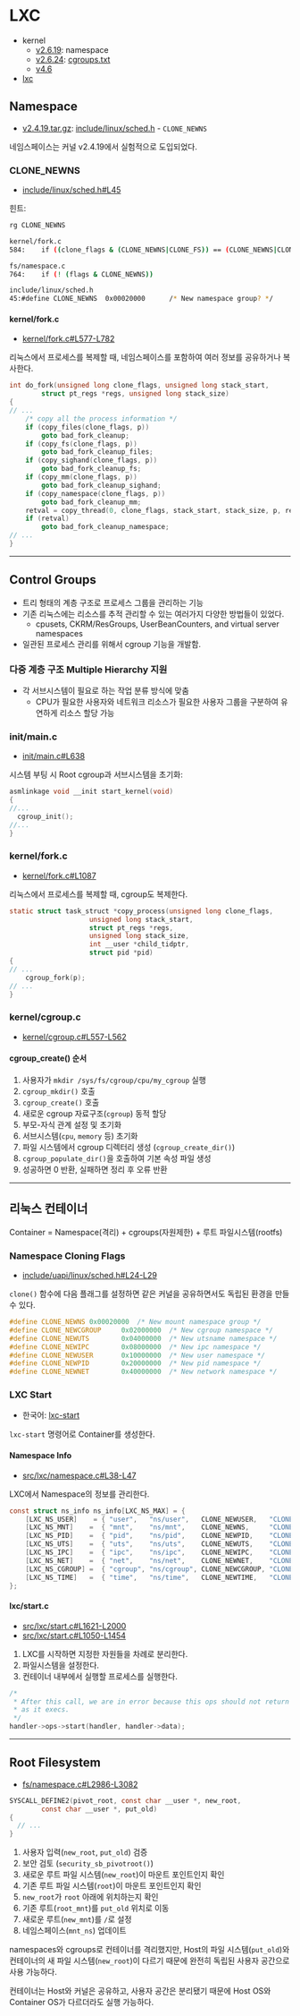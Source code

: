 # LXC

- kernel
  - [v2.6.19](https://github.com/torvalds/linux/tree/v2.6.19): namespace
  - [v2.6.24](https://github.com/torvalds/linux/tree/v2.6.24): [cgroups.txt](https://github.com/torvalds/linux/blob/v2.6.24/Documentation/cgroups.txt)
  - [v4.6](https://github.com/torvalds/linux/tree/v4.6)
- [lxc](https://github.com/lxc/lxc)

## Namespace

- [v2.4.19.tar.gz](https://www.kernel.org/pub/linux/kernel/v2.4/linux-2.4.19.tar.gz): [include/linux/sched.h](https://elixir.bootlin.com/linux/2.4.19/source/include/linux/sched.h#L45) - `CLONE_NEWNS`

네임스페이스는 커널 v2.4.19에서 실험적으로 도입되었다.

### CLONE_NEWNS

- [include/linux/sched.h#L45](https://elixir.bootlin.com/linux/2.4.19/source/include/linux/sched.h#L45)

힌트:

```bash
rg CLONE_NEWNS

kernel/fork.c
584:    if ((clone_flags & (CLONE_NEWNS|CLONE_FS)) == (CLONE_NEWNS|CLONE_FS))

fs/namespace.c
764:    if (! (flags & CLONE_NEWNS))

include/linux/sched.h
45:#define CLONE_NEWNS  0x00020000      /* New namespace group? */
```

#### kernel/fork.c

- [kernel/fork.c#L577-L782](https://elixir.bootlin.com/linux/2.4.19/source/kernel/fork.c#L577-L782)

리눅스에서 프로세스를 복제할 때, 네임스페이스를 포함하여 여러 정보를 공유하거나 복사한다.

```c
int do_fork(unsigned long clone_flags, unsigned long stack_start,
	    struct pt_regs *regs, unsigned long stack_size)
{
// ...
	/* copy all the process information */
	if (copy_files(clone_flags, p))
		goto bad_fork_cleanup;
	if (copy_fs(clone_flags, p))
		goto bad_fork_cleanup_files;
	if (copy_sighand(clone_flags, p))
		goto bad_fork_cleanup_fs;
	if (copy_mm(clone_flags, p))
		goto bad_fork_cleanup_sighand;
	if (copy_namespace(clone_flags, p))
		goto bad_fork_cleanup_mm;
	retval = copy_thread(0, clone_flags, stack_start, stack_size, p, regs);
	if (retval)
		goto bad_fork_cleanup_namespace;
// ...
}
```

---

## Control Groups

- 트리 형태의 계층 구조로 프로세스 그룹을 관리하는 기능
- 기존 리눅스에는 리소스를 추적 관리할 수 있는 여러가지 다양한 방법들이 있었다.
  - cpusets, CKRM/ResGroups, UserBeanCounters, and virtual server
namespaces
- 일관된 프로세스 관리를 위해서 cgroup 기능을 개발함.

### 다중 계층 구조 Multiple Hierarchy 지원

- 각 서브시스템이 필요로 하는 작업 분류 방식에 맞춤
  - CPU가 필요한 사용자와 네트워크 리소스가 필요한 사용자 그룹을 구분하여 유연하게 리소스 할당 가능

### init/main.c

- [init/main.c#L638](https://github.com/torvalds/linux/blob/49914084e797530d9baaf51df9eda77babc98fa8/init/main.c#L638)

시스템 부팅 시 Root cgroup과 서브시스템을 초기화:

```c
asmlinkage void __init start_kernel(void)
{
//...
  cgroup_init();
//...
}
```

### kernel/fork.c

- [kernel/fork.c#L1087](https://github.com/torvalds/linux/blob/49914084e797530d9baaf51df9eda77babc98fa8/kernel/fork.c#L1087)

리눅스에서 프로세스를 복제할 때, cgroup도 복제한다.

```c
static struct task_struct *copy_process(unsigned long clone_flags,
					unsigned long stack_start,
					struct pt_regs *regs,
					unsigned long stack_size,
					int __user *child_tidptr,
					struct pid *pid)
{
// ...
	cgroup_fork(p);
// ...
}
```

### kernel/cgroup.c

- [kernel/cgroup.c#L557-L562](https://github.com/torvalds/linux/blob/49914084e797530d9baaf51df9eda77babc98fa8/kernel/cgroup.c#L557-L562)

#### **cgroup_create()** 순서

1. 사용자가 `mkdir /sys/fs/cgroup/cpu/my_cgroup` 실행
2. `cgroup_mkdir()` 호출
3. `cgroup_create()` 호출
4. 새로운 cgroup 자료구조(`cgroup`) 동적 할당
5. 부모-자식 관계 설정 및 초기화
6. 서브시스템(`cpu`, `memory` 등) 초기화
7. 파일 시스템에서 cgroup 디렉터리 생성 (`cgroup_create_dir()`)
8. `cgroup_populate_dir()`을 호출하여 기본 속성 파일 생성
9. 성공하면 0 반환, 실패하면 정리 후 오류 반환

---

## 리눅스 컨테이너

Container = Namespace(격리) + cgroups(자원제한) + 루트 파일시스템(rootfs)

### Namespace Cloning Flags

- [include/uapi/linux/sched.h#L24-L29](https://github.com/torvalds/linux/blob/2dcd0af568b0cf583645c8a317dd12e344b1c72a/include/uapi/linux/sched.h#L24-L29)

`clone()` 함수에 다음 플래그를 설정하면 같은 커널을 공유하면서도 독립된 환경을 만들 수 있다.

```c
#define CLONE_NEWNS	0x00020000	/* New mount namespace group */
#define CLONE_NEWCGROUP		0x02000000	/* New cgroup namespace */
#define CLONE_NEWUTS		0x04000000	/* New utsname namespace */
#define CLONE_NEWIPC		0x08000000	/* New ipc namespace */
#define CLONE_NEWUSER		0x10000000	/* New user namespace */
#define CLONE_NEWPID		0x20000000	/* New pid namespace */
#define CLONE_NEWNET		0x40000000	/* New network namespace */
```

### LXC Start

- 한국어: [lxc-start](https://manpages.debian.org/unstable/lxc/lxc-start.1.ko.html)

`lxc-start` 명령어로 Container를 생성한다.

#### Namespace Info

- [src/lxc/namespace.c#L38-L47](https://github.com/lxc/lxc/blob/fc77e20953b87bc1a3f2f07a079647bec990da57/src/lxc/namespace.c#L38-L47)

LXC에서 Namespace의 정보를 관리한다.

```c
const struct ns_info ns_info[LXC_NS_MAX] = {
	[LXC_NS_USER]    = { "user",   "ns/user",   CLONE_NEWUSER,   "CLONE_NEWUSER",   "LXC_USER_NS"    },
	[LXC_NS_MNT]    =  { "mnt",    "ns/mnt",    CLONE_NEWNS,     "CLONE_NEWNS",     "LXC_MNT_NS"     },
	[LXC_NS_PID]    =  { "pid",    "ns/pid",    CLONE_NEWPID,    "CLONE_NEWPID",    "LXC_PID_NS"     },
	[LXC_NS_UTS]    =  { "uts",    "ns/uts",    CLONE_NEWUTS,    "CLONE_NEWUTS",    "LXC_UTS_NS"     },
	[LXC_NS_IPC]    =  { "ipc",    "ns/ipc",    CLONE_NEWIPC,    "CLONE_NEWIPC",    "LXC_IPC_NS"     },
	[LXC_NS_NET]    =  { "net",    "ns/net",    CLONE_NEWNET,    "CLONE_NEWNET",    "LXC_NET_NS"     },
	[LXC_NS_CGROUP] =  { "cgroup", "ns/cgroup", CLONE_NEWCGROUP, "CLONE_NEWCGROUP", "LXC_CGROUP_NS"  },
	[LXC_NS_TIME]	=  { "time",   "ns/time",   CLONE_NEWTIME,   "CLONE_NEWTIME",   "LXC_TIME_NS"    },
};
```

#### lxc/start.c

- [src/lxc/start.c#L1621-L2000](https://github.com/lxc/lxc/blob/fc77e20953b87bc1a3f2f07a079647bec990da57/src/lxc/start.c#L1621-L2000)
- [src/lxc/start.c#L1050-L1454](https://github.com/lxc/lxc/blob/fc77e20953b87bc1a3f2f07a079647bec990da57/src/lxc/start.c#L1050-L1454)

1. LXC를 시작하면 지정한 자원들을 차례로 분리한다.
1. 파일시스템을 설정한다.
1. 컨테이너 내부에서 실행할 프로세스를 실행한다.

```c
/*
 * After this call, we are in error because this ops should not return
 * as it execs.
 */
handler->ops->start(handler, handler->data);
```

---

## Root Filesystem

- [fs/namespace.c#L2986-L3082](https://github.com/torvalds/linux/blob/2dcd0af568b0cf583645c8a317dd12e344b1c72a/fs/namespace.c#L2986-L3082)

```c
SYSCALL_DEFINE2(pivot_root, const char __user *, new_root,
		const char __user *, put_old)
{
  // ...
}
```

1. 사용자 입력(`new_root`, `put_old`) 검증
1. 보안 검토 (`security_sb_pivotroot()`)
1. 새로운 루트 파일 시스템(`new_root`)이 마운트 포인트인지 확인
1. 기존 루트 파일 시스템(`root`)이 마운트 포인트인지 확인
1. `new_root`가 `root` 아래에 위치하는지 확인
1. 기존 루트(`root_mnt`)를 `put_old` 위치로 이동
1. 새로운 루트(`new_mnt`)를 `/`로 설정
1. 네임스페이스(`mnt_ns`) 업데이트

namespaces와 cgroups로 컨테이너를 격리했지만,
Host의 파일 시스템(`put_old`)와 컨테이너의 새 파일 시스템(`new_root`)이 다르기 때문에
완전히 독립된 사용자 공간으로 사용 가능하다.

컨테이너는 Host와 커널은 공유하고, 사용자 공간은 분리됐기 때문에
Host OS와 Container OS가 다르더라도 실행 가능하다.
